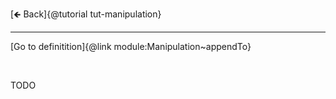 [🡸 Back]{@tutorial tut-manipulation}
___

[Go to definitition]{@link module:Manipulation~appendTo}

&nbsp;

TODO
